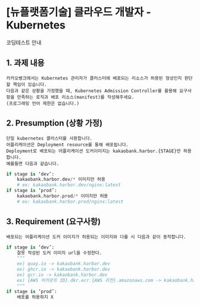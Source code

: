 
# [뉴플랫폼기술] 클라우드 개발자 - Kubernetes
코딩테스트 안내
## 1. 과제 내용
```
카카오뱅크에서는 Kubernetes 관리자가 클러스터에 배포되는 리소스가 허용된 형상인지 판단할 책임이 있습니다.
다음과 같은 상황을 가정했을 때, Kubernetes Admission Controller를 활용해 요구사항을 만족하는 로직과 배포 리소스(manifest)를 작성해주세요.
(프로그래밍 언어 제한은 없습니다.)
```

## 2. Presumption (상황 가정)
```
단일 kubernetes 클러스터를 사용합니다.
어플리케이션은 Deployment resource를 통해 배포됩니다.
Deployment로 배포되는 어플리케이션 도커이미지는 kakaobank.harbor.{STAGE}만 허용합니다. 
예를들면 다음과 같습니다.
```
```python
if stage is ‘dev’: 
    kakaobank.harbor.dev/* 이미지만 허용  
    # ex: kakaobank.harbor.dev/nginx:latest
if stage is ‘prod’: 
    kakaobank.harbor.prod/* 이미지만 허용
    # ex: kakaobank.harbor.prod/nginx:latest
```

## 3. Requirement (요구사항)
```
배포되는 어플리케이션 도커 이미지가 허용되는 이미지와 다를 시 다음과 같이 동작합니다.
```
```python
if stage is ‘dev’: 
    잘못 작성된 도커 이미지 url을 수정한다.
    """
    ex) quay.io -> kakaobank.harbor.dev
    ex) ghcr.io -> kakaobank.harbor.dev
    ex) gcr.io -> kakaobank.harbor.dev
    ex) {AWS 어카운트 ID}.dkr.ecr.{AWS 리전}.amazonaws.com -> kakaobank.harbor.dev
    """
if stage is ‘prod’: 
    배포를 허용하지 X
```
